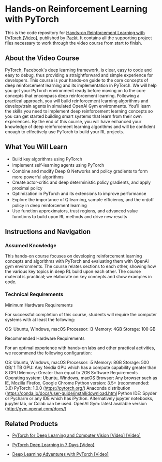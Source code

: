 ﻿# Hands-on Reinforcement Learning with PyTorch
This is the code repository for [Hands-on Reinforcement Learning with PyTorch [Video]](https://github.com/PacktPublishing/Hands-on-Reinforcement-Learning-with-PyTorch), published by [Packt](https://www.packtpub.com/?utm_source=github). It contains all the supporting project files necessary to work through the video course from start to finish.
## About the Video Course
PyTorch, Facebook's deep learning framework, is clear, easy to code and easy to debug, thus providing a straightforward and simple experience for developers.
This course is your hands-on guide to the core concepts of deep reinforcement learning and its implementation in PyTorch. We will help you get your PyTorch environment ready before moving on to the core concepts that encompass deep reinforcement learning.
Following a practical approach, you will build reinforcement learning algorithms and develop/train agents in simulated OpenAI Gym environments. You'll learn the skills you need to implement deep reinforcement learning concepts so you can get started building smart systems that learn from their own experiences.
By the end of this course, you will have enhanced your knowledge of deep reinforcement learning algorithms and will be confident enough to effectively use PyTorch to build your RL projects.

<H2>What You Will Learn</H2>
<DIV class=book-info-will-learn-text>
<UL>
<LI><SPAN style="LINE-HEIGHT: 20px; BACKGROUND-COLOR: transparent">Build key algorithms using PyTorch</SPAN> 
<LI><SPAN style="LINE-HEIGHT: 20px; BACKGROUND-COLOR: transparent">Implement self-learning agents using PyTorch</SPAN> 
<LI><SPAN style="LINE-HEIGHT: 20px; BACKGROUND-COLOR: transparent">Combine and modify Deep Q Networks and policy gradients to form more powerful algorithms</SPAN> 
<LI><SPAN style="LINE-HEIGHT: 20px; BACKGROUND-COLOR: transparent">Create actor-critic and deep deterministic policy gradients, and apply proximal policy</SPAN> 
<LI><SPAN style="LINE-HEIGHT: 20px; BACKGROUND-COLOR: transparent">Optimization in PyTorch and its extensions to improve performance</SPAN> 
<LI><SPAN style="LINE-HEIGHT: 20px; BACKGROUND-COLOR: transparent">Explore the importance of Q learning, sample efficiency, and the on/off policy in deep reinforcement learning</SPAN> 
<LI><SPAN style="LINE-HEIGHT: 20px; BACKGROUND-COLOR: transparent">Use function approximators, trust regions, and advanced value functions to build upon RL methods and drive new results</SPAN> </LI></UL></DIV>

## Instructions and Navigation
### Assumed Knowledge
This hands-on course focuses on developing reinforcement learning concepts and algorithms with PyTorch and evaluating them with OpenAI gym environments. The course relates sections to each other, showing how the various key topics in deep RL build upon each other. The course material is practical; we elaborate on key concepts and show examples in code.
### Technical Requirements
Minimum Hardware Requirements

For successful completion of this course, students will require the computer systems with at least the following:

OS: Ubuntu, Windows, macOS
Processor: i3
Memory: 4GB
Storage: 100 GB

Recommended Hardware Requirements

For an optimal experience with hands-on labs and other practical activities, we recommend the following configuration:

OS: Ubuntu, Windows, macOS
Processor: i5
Memory: 8GB
Storage: 500 GB/ 1 TB
GPU: Any Nvidia GPU which has a compute capability greater than 8
GPU Memory: Greater than equal to 2GB
Software Requirements
Operating system: Ubuntu, Windows, macOS
Browser: Any browser such as IE, Mozilla Firefox, Google Chrome
Python version: 3.5+ (recommended: 3.6)
PyTorch: 1.0.0 (https://pytorch.org/)
Anaconda distribution  (https://conda.io/docs/user-guide/install/download.html
Python IDE: Spyder or Pycharm or any IDE which has iPython. Alternatively jupyter notebooks, jupyter lab, or Colab can be used.
OpenAI Gym: latest available version (http://gym.openai.com/docs/)



## Related Products
* [PyTorch for Deep Learning and Computer Vision [Video] [Video]](https://www.packtpub.com/application-development/pytorch-deep-learning-and-computer-vision-video)

* [PyTorch Deep Learning in 7 Days [Video]](https://www.packtpub.com/big-data-and-business-intelligence/pytorch-deep-learning-7-days-video)

* [Deep Learning Adventures with PyTorch [Video]](https://www.packtpub.com/big-data-and-business-intelligence/deep-learning-adventures-pytorch-video)

